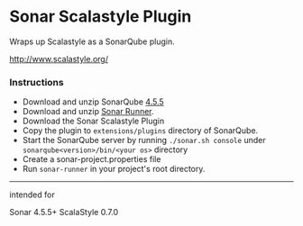 
# Sonar Scalastyle Plugin

Wraps up Scalastyle as a SonarQube plugin.

http://www.scalastyle.org/

### Instructions

* Download and unzip SonarQube [4.5.5](http://dist.sonar.codehaus.org/sonarqube-4.5.5.zip)
* Download and unzip [Sonar Runner](http://repo1.maven.org/maven2/org/codehaus/sonar/runner/sonar-runner-dist/2.4/sonar-runner-dist-2.4.zip).
* Download the Sonar Scalastyle Plugin
* Copy the plugin to `extensions/plugins` directory of SonarQube.
* Start the SonarQube server by running `./sonar.sh console` under `sonarqube<version>/bin/<your os>` directory
* Create a sonar-project.properties file
* Run `sonar-runner` in your project's root directory.

---

intended for

Sonar 4.5.5+
ScalaStyle 0.7.0